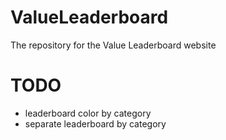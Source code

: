 # ValueLeaderboard
The repository for the Value Leaderboard website

# TODO
- leaderboard color by category
- separate leaderboard by category
